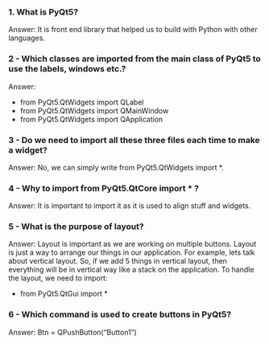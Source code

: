 ### 1. What is PyQt5?

Answer: 
  It is front end library that helped us to build with Python with other languages.

### 2 - Which classes are imported from the main class of PyQt5 to use the labels, windows etc.?
Answer: 
  * from PyQt5.QtWidgets import QLabel
  * from PyQt5.QtWidgets import QMainWindow
  * from PyQt5.QtWidgets import QApplication

### 3 - Do we need to import all these three files each time to make a widget?
Answer:
  No, we can simply write from PyQt5.QtWidgets import *.

### 4 - Why to import from PyQt5.QtCore import * ?
Answer:
It is important to import it as it is used to align stuff and widgets.

### 5 -	What is the purpose of layout?
Answer: 
     Layout is important as we are working on multiple buttons. Layout is just a way to arrange our things in our application. For example, lets talk about vertical layout. So, if we add 5 things in vertical layout, then everything will be in vertical way like a stack on the application. To handle the layout, we need to import:
* from PyQt5.QtGui import *

### 6 - Which command is used to create buttons in PyQt5?
Answer: 
  Btn = QPushButton(“Button1”)

